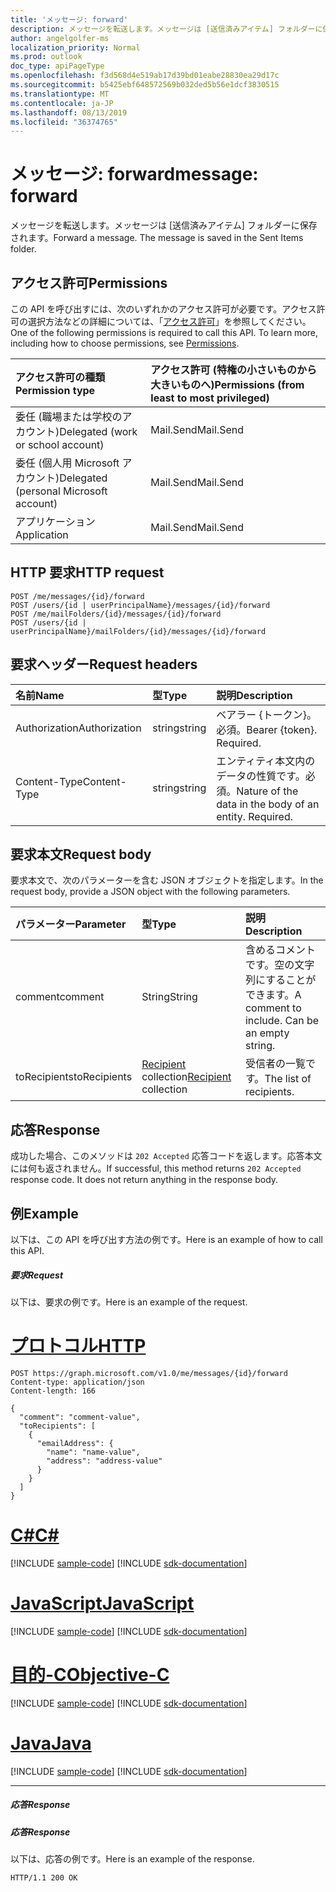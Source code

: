 ```yaml
---
title: 'メッセージ: forward'
description: メッセージを転送します。メッセージは [送信済みアイテム] フォルダーに保存されます。
author: angelgolfer-ms
localization_priority: Normal
ms.prod: outlook
doc_type: apiPageType
ms.openlocfilehash: f3d568d4e519ab17d39bd01eabe28830ea29d17c
ms.sourcegitcommit: b5425ebf648572569b032ded5b56e1dcf3830515
ms.translationtype: MT
ms.contentlocale: ja-JP
ms.lasthandoff: 08/13/2019
ms.locfileid: "36374765"
---
```

# <a name="message-forward"></a><span data-ttu-id="c212d-104">メッセージ: forward</span><span class="sxs-lookup"><span data-stu-id="c212d-104">message: forward</span></span>

<span data-ttu-id="c212d-p102">メッセージを転送します。メッセージは [送信済みアイテム] フォルダーに保存されます。</span><span class="sxs-lookup"><span data-stu-id="c212d-p102">Forward a message. The message is saved in the Sent Items folder.</span></span>

## <a name="permissions"></a><span data-ttu-id="c212d-107">アクセス許可</span><span class="sxs-lookup"><span data-stu-id="c212d-107">Permissions</span></span>
<span data-ttu-id="c212d-p103">この API を呼び出すには、次のいずれかのアクセス許可が必要です。アクセス許可の選択方法などの詳細については、「[アクセス許可](/graph/permissions-reference)」を参照してください。</span><span class="sxs-lookup"><span data-stu-id="c212d-p103">One of the following permissions is required to call this API. To learn more, including how to choose permissions, see [Permissions](/graph/permissions-reference).</span></span>

|<span data-ttu-id="c212d-110">アクセス許可の種類</span><span class="sxs-lookup"><span data-stu-id="c212d-110">Permission type</span></span>      | <span data-ttu-id="c212d-111">アクセス許可 (特権の小さいものから大きいものへ)</span><span class="sxs-lookup"><span data-stu-id="c212d-111">Permissions (from least to most privileged)</span></span>              |
|:--------------------|:---------------------------------------------------------|
|<span data-ttu-id="c212d-112">委任 (職場または学校のアカウント)</span><span class="sxs-lookup"><span data-stu-id="c212d-112">Delegated (work or school account)</span></span> | <span data-ttu-id="c212d-113">Mail.Send</span><span class="sxs-lookup"><span data-stu-id="c212d-113">Mail.Send</span></span>    |
|<span data-ttu-id="c212d-114">委任 (個人用 Microsoft アカウント)</span><span class="sxs-lookup"><span data-stu-id="c212d-114">Delegated (personal Microsoft account)</span></span> | <span data-ttu-id="c212d-115">Mail.Send</span><span class="sxs-lookup"><span data-stu-id="c212d-115">Mail.Send</span></span>    |
|<span data-ttu-id="c212d-116">アプリケーション</span><span class="sxs-lookup"><span data-stu-id="c212d-116">Application</span></span> | <span data-ttu-id="c212d-117">Mail.Send</span><span class="sxs-lookup"><span data-stu-id="c212d-117">Mail.Send</span></span> |

## <a name="http-request"></a><span data-ttu-id="c212d-118">HTTP 要求</span><span class="sxs-lookup"><span data-stu-id="c212d-118">HTTP request</span></span>
<!-- { "blockType": "ignored" } -->
```http
POST /me/messages/{id}/forward
POST /users/{id | userPrincipalName}/messages/{id}/forward
POST /me/mailFolders/{id}/messages/{id}/forward
POST /users/{id | userPrincipalName}/mailFolders/{id}/messages/{id}/forward
```
## <a name="request-headers"></a><span data-ttu-id="c212d-119">要求ヘッダー</span><span class="sxs-lookup"><span data-stu-id="c212d-119">Request headers</span></span>
| <span data-ttu-id="c212d-120">名前</span><span class="sxs-lookup"><span data-stu-id="c212d-120">Name</span></span>       | <span data-ttu-id="c212d-121">型</span><span class="sxs-lookup"><span data-stu-id="c212d-121">Type</span></span> | <span data-ttu-id="c212d-122">説明</span><span class="sxs-lookup"><span data-stu-id="c212d-122">Description</span></span>|
|:---------------|:--------|:----------|
| <span data-ttu-id="c212d-123">Authorization</span><span class="sxs-lookup"><span data-stu-id="c212d-123">Authorization</span></span>  | <span data-ttu-id="c212d-124">string</span><span class="sxs-lookup"><span data-stu-id="c212d-124">string</span></span>  | <span data-ttu-id="c212d-p104">ベアラー {トークン}。必須。</span><span class="sxs-lookup"><span data-stu-id="c212d-p104">Bearer {token}. Required.</span></span> |
| <span data-ttu-id="c212d-127">Content-Type</span><span class="sxs-lookup"><span data-stu-id="c212d-127">Content-Type</span></span> | <span data-ttu-id="c212d-128">string</span><span class="sxs-lookup"><span data-stu-id="c212d-128">string</span></span>  | <span data-ttu-id="c212d-p105">エンティティ本文内のデータの性質です。必須。</span><span class="sxs-lookup"><span data-stu-id="c212d-p105">Nature of the data in the body of an entity. Required.</span></span> |

## <a name="request-body"></a><span data-ttu-id="c212d-131">要求本文</span><span class="sxs-lookup"><span data-stu-id="c212d-131">Request body</span></span>
<span data-ttu-id="c212d-132">要求本文で、次のパラメーターを含む JSON オブジェクトを指定します。</span><span class="sxs-lookup"><span data-stu-id="c212d-132">In the request body, provide a JSON object with the following parameters.</span></span>

| <span data-ttu-id="c212d-133">パラメーター</span><span class="sxs-lookup"><span data-stu-id="c212d-133">Parameter</span></span>    | <span data-ttu-id="c212d-134">型</span><span class="sxs-lookup"><span data-stu-id="c212d-134">Type</span></span>   |<span data-ttu-id="c212d-135">説明</span><span class="sxs-lookup"><span data-stu-id="c212d-135">Description</span></span>|
|:---------------|:--------|:----------|
|<span data-ttu-id="c212d-136">comment</span><span class="sxs-lookup"><span data-stu-id="c212d-136">comment</span></span>|<span data-ttu-id="c212d-137">String</span><span class="sxs-lookup"><span data-stu-id="c212d-137">String</span></span>|<span data-ttu-id="c212d-p106">含めるコメントです。空の文字列にすることができます。</span><span class="sxs-lookup"><span data-stu-id="c212d-p106">A comment to include. Can be an empty string.</span></span>|
|<span data-ttu-id="c212d-140">toRecipients</span><span class="sxs-lookup"><span data-stu-id="c212d-140">toRecipients</span></span>|<span data-ttu-id="c212d-141">[Recipient](../resources/recipient.md) collection</span><span class="sxs-lookup"><span data-stu-id="c212d-141">[Recipient](../resources/recipient.md) collection</span></span>|<span data-ttu-id="c212d-142">受信者の一覧です。</span><span class="sxs-lookup"><span data-stu-id="c212d-142">The list of recipients.</span></span>|

## <a name="response"></a><span data-ttu-id="c212d-143">応答</span><span class="sxs-lookup"><span data-stu-id="c212d-143">Response</span></span>

<span data-ttu-id="c212d-p107">成功した場合、このメソッドは `202 Accepted` 応答コードを返します。応答本文には何も返されません。</span><span class="sxs-lookup"><span data-stu-id="c212d-p107">If successful, this method returns `202 Accepted` response code. It does not return anything in the response body.</span></span>

## <a name="example"></a><span data-ttu-id="c212d-146">例</span><span class="sxs-lookup"><span data-stu-id="c212d-146">Example</span></span>
<span data-ttu-id="c212d-147">以下は、この API を呼び出す方法の例です。</span><span class="sxs-lookup"><span data-stu-id="c212d-147">Here is an example of how to call this API.</span></span>
##### <a name="request"></a><span data-ttu-id="c212d-148">要求</span><span class="sxs-lookup"><span data-stu-id="c212d-148">Request</span></span>
<span data-ttu-id="c212d-149">以下は、要求の例です。</span><span class="sxs-lookup"><span data-stu-id="c212d-149">Here is an example of the request.</span></span>

# <a name="httptabhttp"></a>[<span data-ttu-id="c212d-150">プロトコル</span><span class="sxs-lookup"><span data-stu-id="c212d-150">HTTP</span></span>](#tab/http)
<!-- {
  "blockType": "request",
  "name": "message_forward"
}-->
```http
POST https://graph.microsoft.com/v1.0/me/messages/{id}/forward
Content-type: application/json
Content-length: 166

{
  "comment": "comment-value",
  "toRecipients": [
    {
      "emailAddress": {
        "name": "name-value",
        "address": "address-value"
      }
    }
  ]
}
```
# <a name="ctabcsharp"></a>[<span data-ttu-id="c212d-151">C#</span><span class="sxs-lookup"><span data-stu-id="c212d-151">C#</span></span>](#tab/csharp)
[!INCLUDE [sample-code](../includes/snippets/csharp/message-forward-csharp-snippets.md)]
[!INCLUDE [sdk-documentation](../includes/snippets/snippets-sdk-documentation-link.md)]

# <a name="javascripttabjavascript"></a>[<span data-ttu-id="c212d-152">JavaScript</span><span class="sxs-lookup"><span data-stu-id="c212d-152">JavaScript</span></span>](#tab/javascript)
[!INCLUDE [sample-code](../includes/snippets/javascript/message-forward-javascript-snippets.md)]
[!INCLUDE [sdk-documentation](../includes/snippets/snippets-sdk-documentation-link.md)]

# <a name="objective-ctabobjc"></a>[<span data-ttu-id="c212d-153">目的-C</span><span class="sxs-lookup"><span data-stu-id="c212d-153">Objective-C</span></span>](#tab/objc)
[!INCLUDE [sample-code](../includes/snippets/objc/message-forward-objc-snippets.md)]
[!INCLUDE [sdk-documentation](../includes/snippets/snippets-sdk-documentation-link.md)]

# <a name="javatabjava"></a>[<span data-ttu-id="c212d-154">Java</span><span class="sxs-lookup"><span data-stu-id="c212d-154">Java</span></span>](#tab/java)
[!INCLUDE [sample-code](../includes/snippets/java/message-forward-java-snippets.md)]
[!INCLUDE [sdk-documentation](../includes/snippets/snippets-sdk-documentation-link.md)]

---


##### <a name="response"></a><span data-ttu-id="c212d-155">応答</span><span class="sxs-lookup"><span data-stu-id="c212d-155">Response</span></span>
##### <a name="response"></a><span data-ttu-id="c212d-156">応答</span><span class="sxs-lookup"><span data-stu-id="c212d-156">Response</span></span>
<span data-ttu-id="c212d-157">以下は、応答の例です。</span><span class="sxs-lookup"><span data-stu-id="c212d-157">Here is an example of the response.</span></span>
<!-- {
  "blockType": "response",
  "truncated": true
} -->
```http
HTTP/1.1 200 OK
```

<!-- uuid: 8fcb5dbc-d5aa-4681-8e31-b001d5168d79
2015-10-25 14:57:30 UTC -->
<!-- {
  "type": "#page.annotation",
  "description": "message: forward",
  "keywords": "",
  "section": "documentation",
  "tocPath": "",
  "suppressions": [
  ]
}-->

